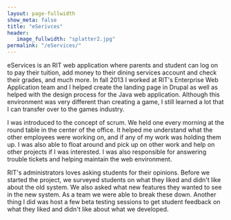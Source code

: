 ```yaml
---
layout: page-fullwidth
show_meta: false
title: "eSerivces"
header:
   image_fullwidth: "splatter2.jpg"
permalink: "/eServices/"
---
```


eServices is an RIT web application where parents and student can log on to pay their tuition, add money to their dining services account and check their grades, and much more. In fall 2013 I worked at RIT's Enterprise Web Application team and I helped create the landing page in Drupal as well as helped with the design process for the Java web application. Although this environment was very different than creating a game, I still learned a lot that I can transfer over to the games industry.

I was introduced to the concept of scrum. We held one every morning at the round table in the center of the office. It helped me understand what the other employees were working on, and if any of my work was holding them up. I was also able to float around and pick up on other work and help on other projects if I was interested. I was also responsible for answering trouble tickets and helping maintain the web environment. 

RIT's administrators loves asking students for their opinions. Before we started the project, we surveyed students on what they liked and didn't like about the old system. We also asked what new features they wanted to see in the new system. As a team we were able to break these down. Another thing I did was host a few beta testing sessions to get student feedback on what they liked and didn't like about what we developed. 

[1]: http://splattershmup.rit.edu